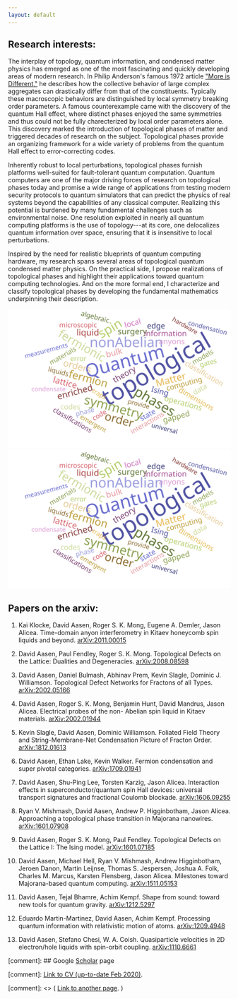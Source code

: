 ```yaml
---
layout: default
---
```


## Research interests:
The interplay of topology, quantum information, and condensed matter physics has emerged as one of the most fascinating and quickly developing areas of modern research. 
In Philip Anderson's famous 1972 article ["More is Different,"](https://science.sciencemag.org/content/177/4047/393) he describes how the collective behavior of large complex aggregates can drastically differ from that of the constituents. 
Typically these macroscopic behaviors are distinguished by local symmetry breaking order parameters.
A famous counterexample came with the discovery of the quantum Hall effect, where distinct phases enjoyed the same symmetries and thus could not be fully charecterized by local order parameters alone.
This discovery marked the introduction of topological phases of matter and triggered decades of research on the subject.
Topological phases provide an organizing framework for a wide variety of problems from the quantum Hall effect to error-correcting codes.

Inherently robust to local perturbations, topological phases furnish platforms well-suited for fault-tolerant quantum computation.
Quantum computers are one of the major driving forces of research on topological phases today and promise a wide range of applications from testing modern security protocols to quantum simulators that can predict the physics of real systems beyond the capabilities of any classical computer.
Realizing this potential is burdened by many fundamental challenges such as environmental noise.
One resolution exploited in nearly all quantum computing platforms is the use of topology---at its core, one delocalizes quantum information over space, ensuring that it is insensitive to local perturbations.

Inspired by the need for realistic blueprints of quantum computing hardware, my research spans several areas of topological quantum condensed matter physics. On the practical side, I propose realizations of topological phases and highlight their applications toward quantum computing technologies. And on the more formal end, I characterize and classify topological phases by developing the fundamental mathematics underpinning their description.

![Alt text](./WordCloud.svg)
<img src="./WordCloud.svg">


## Papers on the arxiv:

1. Kai Klocke, David Aasen, Roger S. K. Mong, Eugene A. Demler, Jason Alicea. Time-domain anyon interferometry in Kitaev honeycomb spin liquids and beyond. [arXiv:2011.00015](https://arxiv.org/abs/2011.00015)

1. David Aasen, Paul Fendley, Roger S. K. Mong. Topological Defects on the Lattice: Dualities and Degeneracies. [arXiv:2008.08598](https://arxiv.org/abs/2008.08598)

1. David Aasen, Daniel Bulmash, Abhinav Prem, Kevin Slagle, Dominic J. Williamson. Topological Defect Networks for Fractons of all Types. [arXiv:2002.05166](https://arxiv.org/abs/2002.05166)

1. David Aasen, Roger S. K. Mong, Benjamin Hunt, David Mandrus, Jason Alicea. Electrical probes of the non- Abelian spin liquid in Kitaev materials. [arXiv:2002.01944](https://arxiv.org/abs/2002.01944)

1. Kevin Slagle, David Aasen, Dominic Williamson. Foliated Field Theory and String-Membrane-Net Condensation Picture of Fracton Order. [arXiv:1812.01613](https://arxiv.org/abs/1812.01613)

1. David Aasen, Ethan Lake, Kevin Walker. Fermion condensation and super pivotal categories. [arXiv:1709.01941](https://arxiv.org/abs/1709.01941)

1. David Aasen, Shu-Ping Lee, Torsten Karzig, Jason Alicea. Interaction effects in superconductor/quantum spin Hall devices: universal transport signatures and fractional Coulomb blockade. [arXiv:1606.09255](https://arxiv.org/abs/1606.09255)

1. Ryan V. Mishmash, David Aasen, Andrew P. Higginbotham, Jason Alicea. Approaching a topological phase transition in Majorana nanowires. [arXiv:1601.07908](https://arxiv.org/abs/1601.07908)

1. David Aasen, Roger S. K. Mong, Paul Fendley. Topological Defects on the Lattice I: The Ising model. [arXiv:1601.07185](https://arxiv.org/abs/1601.07185)

1. David Aasen, Michael Hell, Ryan V. Mishmash, Andrew Higginbotham, Jeroen Danon, Martin Leijnse, Thomas S. Jespersen, Joshua A. Folk, Charles M. Marcus, Karsten Flensberg, Jason Alicea. Milestones toward Majorana-based quantum computing. [	arXiv:1511.05153](https://arxiv.org/abs/1511.05153)

1. David Aasen, Tejal Bhamre, Achim Kempf. Shape from sound: toward new tools for quantum gravity. [arXiv:1212.5297](https://arxiv.org/abs/1212.5297)

1. Eduardo Martin-Martinez, David Aasen, Achim Kempf. Processing quantum information with relativistic motion of atoms. [	arXiv:1209.4948](https://arxiv.org/abs/1209.4948)

1. David Aasen, Stefano Chesi, W. A. Coish. Quasiparticle velocities in 2D electron/hole liquids with spin-orbit coupling. [	arXiv:1110.6661](https://arxiv.org/abs/1110.6661)


[comment]: ## Google [Scholar](https://scholar.google.com/citations?user=vNuuzc8AAAAJ&hl=en) page 

[comment]: [Link to CV (up-to-date Feb 2020)](./CV.html).

[comment]: <> ( [Link to another page](./another-page.html). ) 


